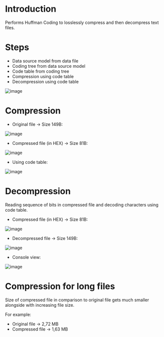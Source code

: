 # Introduction
Performs Huffman Coding to losslessly compress and then decompress text files.

# Steps
- Data source model from data file
- Coding tree from data source model
- Code table from coding tree
- Compression using code table
- Decompression using code table

![image](https://user-images.githubusercontent.com/87280929/226876463-af2e9f31-fa42-492f-9fad-1222518a7d51.png)

# Compression

- Original file -> Size 149B:

![image](https://user-images.githubusercontent.com/87280929/226871969-022e2fc4-6c2d-41c9-a271-f6e2ee8d7130.png)

- Compressed file (in HEX) -> Size 81B:

![image](https://user-images.githubusercontent.com/87280929/226872346-16e120d2-d8d9-469e-996b-7d6d85f617a6.png)

- Using code table:

![image](https://user-images.githubusercontent.com/87280929/226873413-4d595f39-a649-417a-84d8-260f361b35fc.png)

# Decompression

Reading sequence of bits in compressed file and decoding characters using code table.

- Compressed file (in HEX) -> Size 81B:

![image](https://user-images.githubusercontent.com/87280929/226872346-16e120d2-d8d9-469e-996b-7d6d85f617a6.png)

- Decompressed file -> Size 149B:

![image](https://user-images.githubusercontent.com/87280929/226871969-022e2fc4-6c2d-41c9-a271-f6e2ee8d7130.png)

- Console view:

![image](https://user-images.githubusercontent.com/87280929/226876612-807050d4-2a07-4f99-bc7c-130b723c2832.png)

# Compression for long files

Size of compressed file in comparison to original file gets much smaller alongside with increasing file size.

For example:

- Original file -> 2,72 MB
- Compressed file -> 1,63 MB



